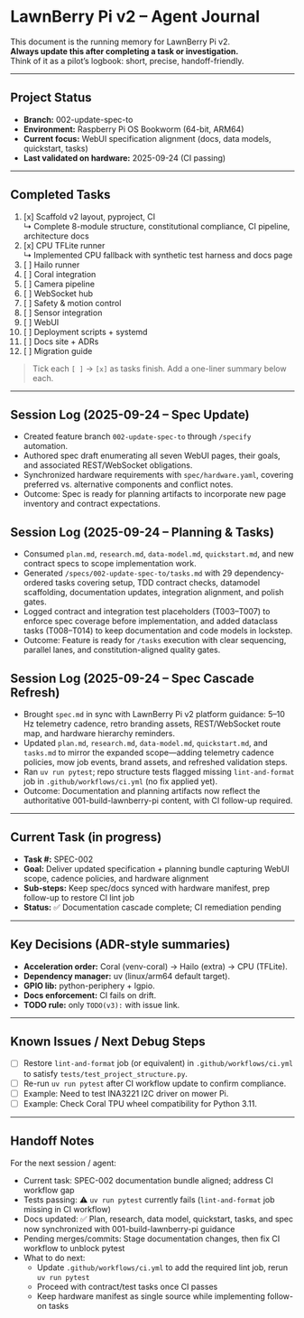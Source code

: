 # LawnBerry Pi v2 – Agent Journal

This document is the running memory for LawnBerry Pi v2.  
**Always update this after completing a task or investigation.**  
Think of it as a pilot’s logbook: short, precise, handoff-friendly.

---

## Project Status

- **Branch:** 002-update-spec-to  
- **Environment:** Raspberry Pi OS Bookworm (64-bit, ARM64)
- **Current focus:** WebUI specification alignment (docs, data models, quickstart, tasks)
- **Last validated on hardware:** 2025-09-24 (CI passing)

---

## Completed Tasks

1. [x] Scaffold v2 layout, pyproject, CI  
   ↳ Complete 8-module structure, constitutional compliance, CI pipeline, architecture docs
2. [x] CPU TFLite runner  
   ↳ Implemented CPU fallback with synthetic test harness and docs page
3. [ ] Hailo runner  
4. [ ] Coral integration  
5. [ ] Camera pipeline  
6. [ ] WebSocket hub  
7. [ ] Safety & motion control  
8. [ ] Sensor integration  
9. [ ] WebUI  
10. [ ] Deployment scripts + systemd  
11. [ ] Docs site + ADRs  
12. [ ] Migration guide  

> Tick each `[ ]` → `[x]` as tasks finish. Add a one-liner summary below each.

---

## Session Log (2025-09-24 – Spec Update)

- Created feature branch `002-update-spec-to` through `/specify` automation.
- Authored spec draft enumerating all seven WebUI pages, their goals, and associated REST/WebSocket obligations.
- Synchronized hardware requirements with `spec/hardware.yaml`, covering preferred vs. alternative components and conflict notes.
- Outcome: Spec is ready for planning artifacts to incorporate new page inventory and contract expectations.

## Session Log (2025-09-24 – Planning & Tasks)

- Consumed `plan.md`, `research.md`, `data-model.md`, `quickstart.md`, and new contract specs to scope implementation work.
- Generated `/specs/002-update-spec-to/tasks.md` with 29 dependency-ordered tasks covering setup, TDD contract checks, datamodel scaffolding, documentation updates, integration alignment, and polish gates.
- Logged contract and integration test placeholders (T003–T007) to enforce spec coverage before implementation, and added dataclass tasks (T008–T014) to keep documentation and code models in lockstep.
- Outcome: Feature is ready for `/tasks` execution with clear sequencing, parallel lanes, and constitution-aligned quality gates.

## Session Log (2025-09-24 – Spec Cascade Refresh)

- Brought `spec.md` in sync with LawnBerry Pi v2 platform guidance: 5–10 Hz telemetry cadence, retro branding assets, REST/WebSocket route map, and hardware hierarchy reminders.
- Updated `plan.md`, `research.md`, `data-model.md`, `quickstart.md`, and `tasks.md` to mirror the expanded scope—adding telemetry cadence policies, mow job events, brand assets, and refreshed validation steps.
- Ran `uv run pytest`; repo structure tests flagged missing `lint-and-format` job in `.github/workflows/ci.yml` (no fix applied yet).
- Outcome: Documentation and planning artifacts now reflect the authoritative 001-build-lawnberry-pi content, with CI follow-up required.

---

## Current Task (in progress)

- **Task #:** SPEC-002  
- **Goal:** Deliver updated specification + planning bundle capturing WebUI scope, cadence policies, and hardware alignment  
- **Sub-steps:** Keep spec/docs synced with hardware manifest, prep follow-up to restore CI lint job
- **Status:** ✅ Documentation cascade complete; CI remediation pending

---

## Key Decisions (ADR-style summaries)

- **Acceleration order:** Coral (venv-coral) → Hailo (extra) → CPU (TFLite).  
- **Dependency manager:** uv (linux/arm64 default target).  
- **GPIO lib:** python-periphery + lgpio.  
- **Docs enforcement:** CI fails on drift.  
- **TODO rule:** only `TODO(v3):` with issue link.  

---

## Known Issues / Next Debug Steps

- [ ] Restore `lint-and-format` job (or equivalent) in `.github/workflows/ci.yml` to satisfy `tests/test_project_structure.py`.
- [ ] Re-run `uv run pytest` after CI workflow update to confirm compliance.
- [ ] Example: Need to test INA3221 I2C driver on mower Pi.  
- [ ] Example: Check Coral TPU wheel compatibility for Python 3.11.  

---

## Handoff Notes

For the next session / agent:

- Current task: SPEC-002 documentation bundle aligned; address CI workflow gap
- Tests passing: ⚠️ `uv run pytest` currently fails (`lint-and-format` job missing in CI workflow)
- Docs updated: ✅ Plan, research, data model, quickstart, tasks, and spec now synchronized with 001-build-lawnberry-pi guidance  
- Pending merges/commits: Stage documentation changes, then fix CI workflow to unblock pytest
- What to do next: 
   - Update `.github/workflows/ci.yml` to add the required lint job, rerun `uv run pytest`
   - Proceed with contract/test tasks once CI passes
   - Keep hardware manifest as single source while implementing follow-on tasks  

